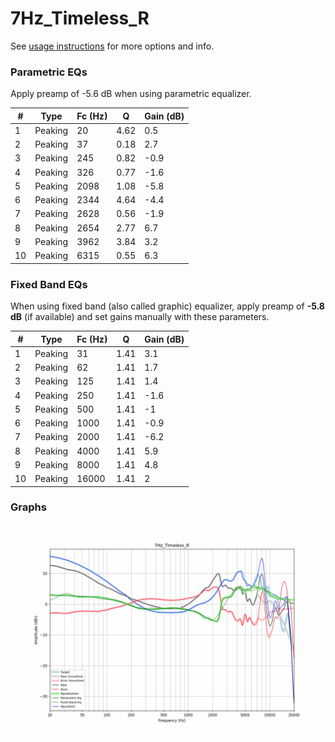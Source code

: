 # 7Hz_Timeless_R
See [usage instructions](https://github.com/jaakkopasanen/AutoEq#usage) for more options and info.

### Parametric EQs
Apply preamp of -5.6 dB when using parametric equalizer.

|   # | Type    |   Fc (Hz) |    Q |   Gain (dB) |
|-----|---------|-----------|------|-------------|
|   1 | Peaking |        20 | 4.62 |         0.5 |
|   2 | Peaking |        37 | 0.18 |         2.7 |
|   3 | Peaking |       245 | 0.82 |        -0.9 |
|   4 | Peaking |       326 | 0.77 |        -1.6 |
|   5 | Peaking |      2098 | 1.08 |        -5.8 |
|   6 | Peaking |      2344 | 4.64 |        -4.4 |
|   7 | Peaking |      2628 | 0.56 |        -1.9 |
|   8 | Peaking |      2654 | 2.77 |         6.7 |
|   9 | Peaking |      3962 | 3.84 |         3.2 |
|  10 | Peaking |      6315 | 0.55 |         6.3 |

### Fixed Band EQs
When using fixed band (also called graphic) equalizer, apply preamp of **-5.8 dB** (if available) and set gains manually with these parameters.

|   # | Type    |   Fc (Hz) |    Q |   Gain (dB) |
|-----|---------|-----------|------|-------------|
|   1 | Peaking |        31 | 1.41 |         3.1 |
|   2 | Peaking |        62 | 1.41 |         1.7 |
|   3 | Peaking |       125 | 1.41 |         1.4 |
|   4 | Peaking |       250 | 1.41 |        -1.6 |
|   5 | Peaking |       500 | 1.41 |        -1   |
|   6 | Peaking |      1000 | 1.41 |        -0.9 |
|   7 | Peaking |      2000 | 1.41 |        -6.2 |
|   8 | Peaking |      4000 | 1.41 |         5.9 |
|   9 | Peaking |      8000 | 1.41 |         4.8 |
|  10 | Peaking |     16000 | 1.41 |         2   |

### Graphs
![](./7Hz_Timeless_R.png)
